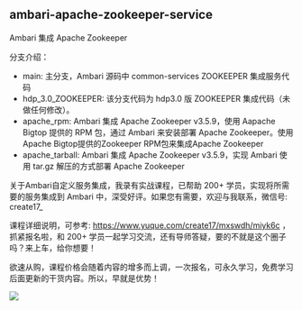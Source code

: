 ## ambari-apache-zookeeper-service

Ambari 集成 Apache Zookeeper

分支介绍：
- main: 主分支，Ambari 源码中 common-services ZOOKEEPER 集成服务代码
- hdp_3.0_ZOOKEEPER: 该分支代码为 hdp3.0 版 ZOOKEEPER 集成代码（未做任何修改）。
- apache_rpm: Ambari 集成 Apache Zookeeper v3.5.9，使用 Aapache Bigtop 提供的 RPM 包，通过 Ambari 来安装部署 Apache Zookeeper。使用Apache Bigtop提供的Zookeeper RPM包来集成Apache Zookeeper
- apache_tarball: Ambari 集成 Apache Zookeeper v3.5.9，实现 Ambari 使用 tar.gz 解压的方式部署 Apache Zookeeper

关于Ambari自定义服务集成，我录有实战课程，已帮助 200+ 学员，实现将所需要的服务集成到 Ambari 中，深受好评。如果您有需要，欢迎与我联系，微信号: create17_

课程详细说明，可参考: https://www.yuque.com/create17/mxswdh/miyk6c ，抓紧报名啦，和 200+ 学员一起学习交流，还有导师答疑，要的不就是这个圈子吗？来上车，给你想要！


欲速从购，课程价格会随着内容的增多而上调，一次报名，可永久学习，免费学习后面更新的干货内容。所以，早就是优势！

![](https://841809077.github.io/img/qrcode.png)
